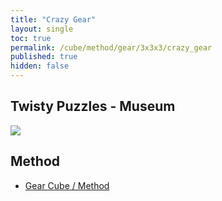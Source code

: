 ```yaml
---
title: "Crazy Gear"
layout: single
toc: true
permalink: /cube/method/gear/3x3x3/crazy_gear
published: true
hidden: false
---
```


<head>
  <base target="_blank">
</head>



## Twisty Puzzles - Museum

<a href="https://twistypuzzles.com/app/museum/museum_showitem.php?pkey=8882">
  <img src="https://twistypuzzles.com/museum/large/08882-01.jpg">
</a>



## Method

- [Gear Cube / Method](/cube/method/gear/3x3x3/gear_cube/method)
